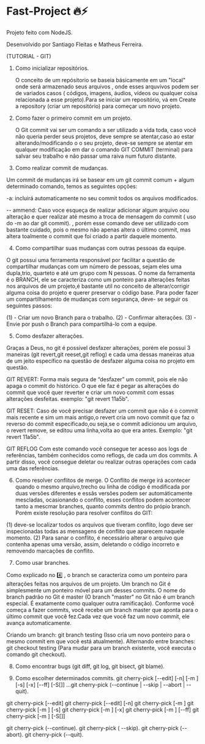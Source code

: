 # Fast-Project 🔥⚡
Projeto feito com NodeJS.

Desenvolvido por Santiago Fleitas e Matheus Ferreira.

 (TUTORIAL - GIT)

1.	Como inicializar repositórios.
    
    O conceito de um repósitorio se baseia  básicamente em  um "local" onde será armazenado seus arquivos , onde esses arquvivos podem ser de variados casos ( 
    códigos, imagens, áudios, vídeos ou qualquer coisa relacionada a esse projeto).Para se iniciar um repositório, vá em Create a repository (criar um repositório)         para começar um novo projeto.
 
2. Como fazer o primeiro commit em um projeto.

   O Git commit vai ser um comando a ser utilizado a vida toda, caso você não queria perder seus projetos, deve sempre se atentar,caso ao estar alterando/modificando o 
   o seu projeto, deve-se sempre se atentar em qualquer modificação em dar o comando GIT COMMIT (terminal) para salvar seu trabalho e não passar uma raiva num futuro      distante. 
 

3.	Como realizar commit de mudanças.

   Um commit de mudanças irá se basear em um git commit comum + algum determinado comando, temos as seguintes opções:
   
   -a: incluirá automaticamente no seu commit todos os arquivos modificados.
   
   -- ammend: Caso voce esqueça de realizar adicionar algum arquivo oou alteração e quer realizar até mesmo a troca de mensagem do commit ( uso do -m ao dar git      commit). , porém esse comando deve ser utilizado com bastante cuidado, pois o mesmo não apenas altera o último commit, mas altera toalmente o commit que foi      criado a partir daquele momento.
   

4.	Como compartilhar suas mudanças com outras pessoas da equipe.

   O git possui uma ferramenta responsável por facilitar a questão de compartilhar mudanças com um número de pessoas, sejam eles uma dupla,trio, quarteto e até um        grupo com N pessoas. O nome da ferramenta é o BRANCH, ele se caracteriza como um ponteiro para alterações feitas nos arquivos de um projeto,é bastante util no          conceito de alterar/corrigir alguma coisa do projeto e querer preservar o código base. Para poder fazer um compartilhamento de mudanças com segurança, deve- se 
   seguir os seguintes passos:
   
   (1) - Criar um novo Branch para o trabalho.
   (2) - Confirmar alterações.
   (3) - Envie por push o Branch para compartilhá-lo com a equipe.
   
5.	Como desfazer alterações.

   Graças a Deus, no git é possivel desfazer alterações, porém ele possui 3 maneiras (git revert,git reeset,git reflog) e cada uma dessas maneiras atua de um jeito       específico na questão de desfazer alguma coisa no projeto em questão.
  
  GIT REVERT: Forma mais segura de “desfazer” um commit, pois ele não apaga o commit do histórico. O que ele faz é pegar as alterações do commit que você quer reverter               e criar um novo commit com essas alterações desfeitas. exemplo: "git revert 11a5b".
  
  GIT RESET: Caso de você precisar desfazer um commit que não é o commit mais recente e sim um mais antigo,o revert cria um novo commit que faz o reverso do commit                  especificado,ou seja,se o commit adicionou um arquivo, o revert remove, se editou uma linha,volta ao que era antes. Exemplo: "git revert 11a5b".
  
  GIT REFLOG Com este comando você consegue ter acesso aos logs de referências, também conhecidos como reflogs, de cada um dos commits. A partir disso, você consegue                deletar ou realizar outras operações com cada uma das referências.
   
6.	Como resolver conflitos de merge.
   O Conflito de merge irá acontecer quando o mesmo arquivo,trecho ou linha de código é modificada por duas versões diferentes e essãs versões podem ser                  automáticamente mescladas, ocasionando o conflito, esses conflitos podem acontecer tanto a mescmar branches, quanto commits dentro do própio branch. Porém existe      resolução para resolver conflitos do GIT:
   
   (1) deve-se localizar todos os arquivos que tiveram conflito, logo deve ser inspecionadas todas as mensagens de conflito que aparecem naquele momento.
   (2) Para sanar o conflito, é necessário alterar o arquivo que contenha apenas uma versão, assim, deletando o código incorreto e removendo marcações de conflito.
   
7.	Como usar branches.

   Como explicado no 4️⃣ , o branch se caracteriza como um ponteiro para alterações feitas nos arquivos de um projeto. Um branch no Git é simplesmente um ponteiro        móvel para um desses commits. O nome do branch padrão no Git é master (O branch "master" no Git não é um branch especial. É exatamente como qualquer outra              ramificação). Conforme você começa a fazer commits, você recebe um branch master que aponta para o último commit que você fez.Cada vez que você faz um novo commit,    ele avança automaticamente.
   
   Criando um branch: git branch testing (Isso cria um novo ponteiro para o mesmo commit em que você está atualmente).
   Alternando entre branches: git checkout testing (Para mudar para um branch existente, você executa o comando git checkout).
   
   
   
8.	Como encontrar bugs (git diff, git log, git bisect, git blame).


9.	Como escolher determinados commits.
   git cherry-pick [--edit] [-n] [-m <parent-number>] [-s] [-x] [--ff] [-S[<keyid>]] <commit>…​git cherry-pick (--continue | --skip | --abort | --quit).
 
 git cherry-pick [--edit]
 git cherry-pick [--edit] [-n]
 git cherry-pick [-m <parent-number>]
 git cherry-pick [-m <parent-number>] [-s]
 git cherry-pick [-m <parent-number>] [-x]
 git cherry-pick [-m <parent-number>] [--ff]
 git cherry-pick [-m <parent-number>] [-S[<keyid>]]

 git cherry-pick (--continue).
 git cherry-pick ( --skip).
 git cherry-pick (--abort).
 git cherry-pick (--quit).
 
 
 
 
 
 
 
 
 



